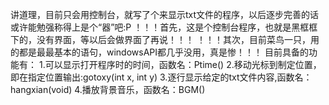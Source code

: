讲道理，目前只会用控制台，就写了个来显示txt文件的程序，以后逐步完善的话或许能勉强称得上是个“器”吧:P
 ！！！首先，这是个控制台程序，也就是黑框框下的，没有界面，等以后会做界面了再说！！！
 ！！！其次，目前菜鸟一只，用的都是最最基本的语句，windowsAPI都几乎没用，真是惨！！！ 
目前具备的功能有： 
1.可以显示打开程序时的时间，函数名：Ptime() 
2.移动光标到制定位置，即在指定位置输出:gotoxy(int x, int y) 
3.逐行显示给定的txt文件内容,函数名：hangxian(void) 
4.播放背景音乐，函数名：BGM()

